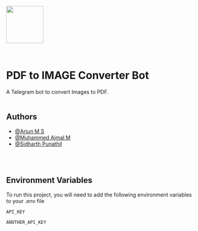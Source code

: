 

[<img src="https://img-premium.flaticon.com/png/512/202/premium/202298.png" width="100"/>](https://img-premium.flaticon.com/png/512/202/premium/202298.png?token=exp=1632021925~hmac=8db13c19ab0e8b5722acc9724c08f695)

<br>

# PDF to IMAGE Converter Bot 

A Telegram bot to convert Images to PDF.
<br>
<br>

## Authors

- [@Arjun M S](https://www.github.com/arjun-ms)
- [@Muhammed Ajmal M](https://www.github.com/ajmalmohad)
- [@Sidharth Punathil](https://www.github.com/sidharthpunathil)
<br>
<br>

## Environment Variables

To run this project, you will need to add the following environment variables to your .env file

`API_KEY`

`ANOTHER_API_KEY`